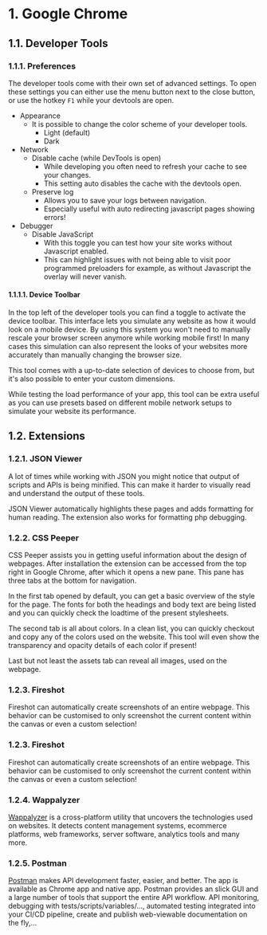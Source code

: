 # 1. Google Chrome

## 1.1. Developer Tools

### 1.1.1. Preferences

The developer tools come with their own set of advanced settings. To open these settings you can either use the menu button next to the close button, or use the hotkey `F1` while your devtools are open.

* Appearance
  * It is possible to change the color scheme of your developer tools.
    * Light \(default\)
    * Dark 
* Network
  * Disable cache \(while DevTools is open\)
    * While developing you often need to refresh your cache to see your changes.
    * This setting auto disables the cache with the devtools open.
  * Preserve log
    * Allows you to save your logs between navigation.
    * Especially useful with auto redirecting javascript pages showing errors!
* Debugger
  * Disable JavaScript
    * With this toggle you can test how your site works without Javascript enabled.
    * This can highlight issues with not being able to visit poor programmed preloaders for example, as without Javascript the overlay will never vanish.

#### 1.1.1.1. Device Toolbar

In the top left of the developer tools you can find a toggle to activate the device toolbar. This interface lets you simulate any website as how it would look on a mobile device. By using this system you won't need to manually rescale your browser screen anymore while working mobile first! In many cases this simulation can also represent the looks of your websites more accurately than manually changing the browser size.

This tool comes with a up-to-date selection of devices to choose from, but it's also possible to enter your custom dimensions.

While testing the load performance of your app, this tool can be extra useful as you can use presets based on different mobile network setups to simulate your website its performance.

## 1.2. Extensions

### 1.2.1. JSON Viewer

A lot of times while working with JSON you might notice that output of scripts and APIs is being minified. This can make it harder to visually read and understand the output of these tools.

JSON Viewer automatically highlights these pages and adds formatting for human reading. The extension also works for formatting php debugging.

### 1.2.2. CSS Peeper

CSS Peeper assists you in getting useful information about the design of webpages. After installation the extension can be accessed from the top right in Google Chrome, after which it opens a new pane. This pane has three tabs at the bottom for navigation.

In the first tab opened by default, you can get a basic overview of the style for the page. The fonts for both the headings and body text are being listed and you can quickly check the loadtime of the present stylesheets.

The second tab is all about colors. In a clean list, you can quickly checkout and copy any of the colors used on the website. This tool will even show the transparency and opacity details of each color if present!

Last but not least the assets tab can reveal all images, used on the webpage.

### 1.2.3. Fireshot

Fireshot can automatically create screenshots of an entire webpage. This behavior can be customised to only screenshot the current content within the canvas or even a custom selection!

### 1.2.3. Fireshot

Fireshot can automatically create screenshots of an entire webpage. This behavior can be customised to only screenshot the current content within the canvas or even a custom selection!

### 1.2.4. Wappalyzer

[Wappalyzer](https://www.wappalyzer.com/) is a cross-platform utility that uncovers the technologies used on websites. It detects content management systems, ecommerce platforms, web frameworks, server software, analytics tools and many more.

### 1.2.5. Postman

[Postman](https://www.getpostman.com) makes API development faster, easier, and better. The app is available as Chrome app and native app. Postman provides an slick GUI and a large number of tools that support the entire API workflow. API monitoring, debugging with tests/scripts/variables/..., automated testing integrated into your CI/CD pipeline, create and publish web-viewable documentation on the fly,...
